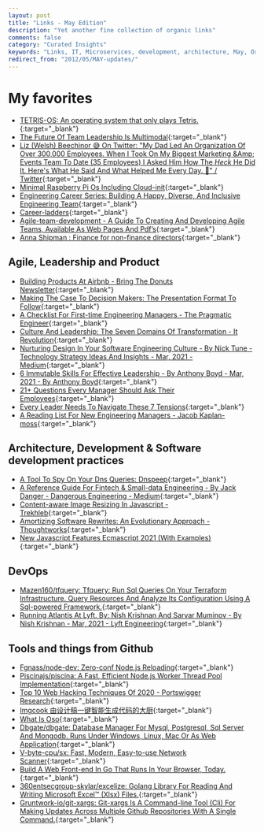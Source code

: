 ```yaml
---
layout: post
title: "Links - May Edition"
description: "Yet another fine collection of organic links"
comments: false
category: "Curated Insights"
keywords: "Links, IT, Microservices, development, architecture, May, Organic"
redirect_from: "2012/05/MAY-updates/"
---
```

<!-- markdownlint-disable MD033 MD020 MD025-->
# My favorites<a name="favorites"></a>

- [TETRIS-OS: An operating system that only plays Tetris.](https://github.com/jdah/tetris-os){:target="_blank"}
- [The Future Of Team Leadership Is Multimodal](https://sloanreview.mit.edu/article/the-future-of-team-leadership-is-multimodal/){:target="_blank"}
- [Liz (Welsh) Beechinor 😅 On Twitter: "My Dad Led An Organization Of Over 300,000 Employees. When I Took On My Biggest Marketing &Amp; Events Team To Date (35 Employees) I Asked Him How The *Heck* He Did It. Here's What He Said And What Helped Me Every Day. 🧵" / Twitter](https://twitter.com/LizTweetsTech/status/1375481247544266752){:target="_blank"}
- [Minimal Raspberry Pi Os Including Cloud-init](https://github.com/timebertt/pi-cloud-init){:target="_blank"}
- [Engineering Career Series: Building A Happy, Diverse, And Inclusive Engineering Team](https://engineeringblog.yelp.com/2021/04/engineering-career-series-building-a-happy-diverse-and-inclusive-engineering-team.html){:target="_blank"}
- [Career-ladders](https://career-ladders.dev/engineering){:target="_blank"}
- [Agile-team-development - A Guide To Creating And Developing Agile Teams, Available As Web Pages And Pdf’s](https://proagileab.github.io/agile-team-development/){:target="_blank"}
- [Anna Shipman : Finance for non-finance directors](https://www.annashipman.co.uk/jfdi/finance-part-1.html){:target="_blank"}

## Agile, Leadership and Product<a name="agile"></a>

- [Building Products At Airbnb - Bring The Donuts Newsletter](https://newsletter.bringthedonuts.com/p/building-products-at-airbnb){:target="_blank"}
- [Making The Case To Decision Makers: The Presentation Format To Follow](https://www.mynameisjehad.com/making-the-case-to-decision-makers-the-presentation-format-to-follow/){:target="_blank"}
- [A Checklist For First-time Engineering Managers - The Pragmatic Engineer](https://blog.pragmaticengineer.com/checklist-for-first-time-managers/){:target="_blank"}
- [Culture And Leadership: The Seven Domains Of Transformation - It Revolution](https://itrevolution.com/culture-and-leadership-the-seven-domains-of-transformation/){:target="_blank"}
- [Nurturing Design In Your Software Engineering Culture - By Nick Tune - Technology Strategy Ideas And Insights - Mar, 2021 - Medium](https://medium.com/nick-tune-tech-strategy-blog/nurturing-design-in-your-software-engineering-culture-3f960d321af){:target="_blank"}
- [6 Immutable Skills For Effective Leadership - By Anthony Boyd - Mar, 2021 - By Anthony Boyd](https://byanthonyboyd.com/6-immutable-skills-for-effective-leadership-52de21ba1bcd){:target="_blank"}
- [21+ Questions Every Manager Should Ask Their Employees](https://blog.trello.com/questions-every-manager-should-ask){:target="_blank"}
- [Every Leader Needs To Navigate These 7 Tensions](https://hbr.org/2020/02/every-leader-needs-to-navigate-these-7-tensions){:target="_blank"}
- [A Reading List For New Engineering Managers - Jacob Kaplan-moss](https://jacobian.org/2018/may/2/engmanager-reading-list/){:target="_blank"}

## Architecture, Development & Software development practices <a name="development"></a>

- [A Tool To Spy On Your Dns Queries: Dnspeep](https://jvns.ca/blog/2021/03/31/dnspeep-tool/){:target="_blank"}
- [A Reference Guide For Fintech & Small-data Engineering - By Jack Danger - Dangerous Engineering - Medium](https://medium.com/dangerous-engineering/a-reference-guide-for-fintech-small-data-engineering-bd65b9796d90){:target="_blank"}
- [Content-aware Image Resizing In Javascript - Trekhleb](https://trekhleb.dev/blog/2021/content-aware-image-resizing-in-javascript/){:target="_blank"}
- [Amortizing Software Rewrites: An Evolutionary Approach - Thoughtworks](https://www.thoughtworks.com/insights/blog/amortizing-software-rewrites-evolutionary-approach){:target="_blank"}
- [New Javascript Features Ecmascript 2021 (With Examples)](https://brayanarrieta.hashnode.dev/new-javascript-features-ecmascript-2021-with-examples){:target="_blank"}
## DevOps<a name="devops"></a>

- [Mazen160/tfquery: Tfquery: Run Sql Queries On Your Terraform Infrastructure. Query Resources And Analyze Its Configuration Using A Sql-powered Framework.](https://github.com/mazen160/tfquery){:target="_blank"}
- [Running Atlantis At Lyft. By: Nish Krishnan And Sarvar Muminov - By Nish Krishnan - Mar, 2021 - Lyft Engineering](https://eng.lyft.com/running-atlantis-at-lyft-b95c7fa51db1){:target="_blank"}

## Tools and things from Github <a name="tools"></a>

- [Fgnass/node-dev: Zero-conf Node.js Reloading](https://github.com/fgnass/node-dev){:target="_blank"}
- [Piscinajs/piscina: A Fast, Efficient Node.js Worker Thread Pool Implementation](https://github.com/piscinajs/piscina){:target="_blank"}
- [Top 10 Web Hacking Techniques Of 2020 - Portswigger Research](https://portswigger.net/research/top-10-web-hacking-techniques-of-2020?_hsmi=118917974&_hsenc=p2ANqtz--cUOD3D3IRac7SZLSKDZXCey6IF2fkm-HMT4Mt69PD7hVVUtECXGv7bk-g_k8uIOBNYSnwbif3mayoVOyEoX5y2l2vAg){:target="_blank"}
- [Imgcook 由设计稿一键智能生成代码的大厨](https://www.imgcook.com/){:target="_blank"}
- [What Is Oso](https://www.osohq.com/what-is-oso){:target="_blank"}
- [Dbgate/dbgate: Database Manager For Mysql, Postgresql, Sql Server And Mongodb. Runs Under Windows, Linux, Mac Or As Web Application](https://github.com/dbgate/dbgate){:target="_blank"}
- [V-byte-cpu/sx: Fast, Modern, Easy-to-use Network Scanner](https://github.com/v-byte-cpu/sx){:target="_blank"}
- [Build A Web Front-end In Go That Runs In Your Browser, Today.](https://www.vugu.org/){:target="_blank"}
- [360entsecgroup-skylar/excelize: Golang Library For Reading And Writing Microsoft Excel™ (Xlsx) Files.](https://github.com/360EntSecGroup-Skylar/excelize){:target="_blank"}
- [Gruntwork-io/git-xargs: Git-xargs Is A Command-line Tool (Cli) For Making Updates Across Multiple Github Repositories With A Single Command.](https://github.com/gruntwork-io/git-xargs){:target="_blank"}

